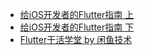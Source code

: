 + [给iOS开发者的Flutter指南 上](https://mp.weixin.qq.com/s/PnLVvOuP7eDa-EjyXAvgdw)
+ [给iOS开发者的Flutter指南 下](https://mp.weixin.qq.com/s/59w9e3pdnT5-GqF98J0gYQ)
+ [Flutter干活学堂 by 闲鱼技术](https://zhuanlan.zhihu.com/xytech)